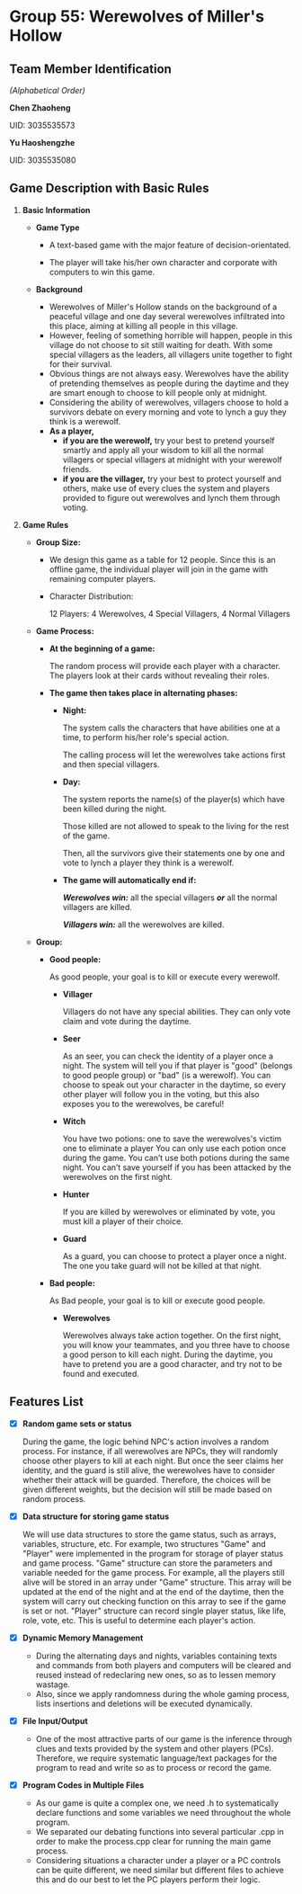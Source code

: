 # **Group 55: Werewolves of Miller's Hollow**

## **Team Member Identification**
_(Alphabetical Order)_

**Chen Zhaoheng**

UID: 3035535573

**Yu Haoshengzhe**

UID: 3035535080

## **Game Description with Basic Rules**
1. **Basic Information**
   - **Game Type**
   
     - A text-based game with the major feature of decision-orientated. 
     
     - The player will take his/her own character and corporate with computers to win this game. 
   
   - **Background**
   
     - Werewolves of Miller's Hollow stands on the background of a peaceful village and one day several werewolves infiltrated into this place, aiming at killing all people in this village.
     - However, feeling of something horrible will happen, people in this village do not choose to sit still waiting for death. With some special villagers as the leaders, all villagers unite together to fight for their survival.
     - Obvious things are not always easy. Werewolves have the ability of pretending themselves as people during the daytime and they are smart enough to choose to kill people only at midnight.
     - Considering the ability of werewolves, villagers choose to hold a survivors debate on every morning and vote to lynch a guy they think is a werewolf.
     - **As a player,** 
       - **if you are the werewolf,** try your best to pretend yourself smartly and apply all your wisdom to kill all the normal villagers or special villagers at midnight with your werewolf friends.
       - **if you are the villager,** try your best to protect yourself and others, make use of every clues the system and players provided to figure out werewolves and lynch them through voting.

2. **Game Rules**
   - **Group Size:**
   
     - We design this game as a table for 12 people. Since this is an offline game, the individual player will join in the game with remaining computer players.
     - Character Distribution:
       
       12 Players: 4 Werewolves,  4 Special Villagers, 4 Normal Villagers
   - **Game Process:**
    
     - **At the beginning of a game:**
       
       The random process will provide each player with a character. The players look at their cards without revealing their roles.
     - **The game then takes place in alternating phases:**
       - **Night:** 
       
         The system calls the characters that have abilities one at a time, to perform his/her role's special action.
         
         The calling process will let the werewolves take actions first and then special villagers.
         
       - **Day:**
       
         The system reports the name(s) of the player(s) which have been killed during the night.
         
         Those killed are not allowed to speak to the living for the rest of the game.
         
         Then, all the survivors give their statements one by one and vote to lynch a player they think is a werewolf.
         
       - **The game will automatically end if:**
          
          **_Werewolves win:_** all the special villagers **_or_** all the normal villagers are killed.
          
          **_Villagers win:_** all the werewolves are killed.
       
         
        
       
   - **Group:**   
   
     - **Good people:** 
         
       As good people, your goal is to kill or execute every werewolf. 
       
         - **Villager**
             
            Villagers do not have any special abilities. They can only vote claim and vote during the daytime.
            
         - **Seer**
         
            As an seer, you can check the identity of a player once a night. The system will tell you if that player is "good" (belongs to good people group) or "bad" (is a werewolf). You can choose to speak out your character in the daytime, so every other player will follow you in the voting, but this also exposes you to the werewolves, be careful!
            
         - **Witch**
         
            You have two potions:
            one to save the werewolves's victim
            one to eliminate a player
            You can only use each potion once during the game. You can’t use both potions during the same night. You can’t save yourself if you has been attacked by the werewolves on the first night.
            
         - **Hunter**
            
            If you are killed by werewolves or eliminated by vote, you must kill a player of their choice.
            
         - **Guard**
         
            As a guard, you can choose to protect a player once a night. The one you take guard will not be killed at that night.
            
     - **Bad people:**
     
       As Bad people, your goal is to kill or execute good people.
            
         - **Werewolves**
            
            Werewolves always take action together. On the first night, you will know your teammates, and you three have to choose a good person to kill each night. During the daytime, you have to pretend you are a good character, and try not to be found and executed. 
            

## Features List

- [x] **Random game sets or status**
   
   During the game, the logic behind NPC's action involves a random process. For instance, if all werewolves are NPCs, they will randomly choose other players to kill at each night. But once the seer claims her identity, and the guard is still alive, the werewolves have to consider whether their attack will be guarded. Therefore, the choices will be given different weights, but the decision will still be made based on random process. 

- [x] **Data structure for storing game status**

   We will use data structures to store the game status, such as arrays, variables, structure, etc. For example, two structures "Game" and "Player" were implemented in the program for storage of player status and game process. "Game" structure can store the parameters and variable needed for the game process. For example, all the players still alive will be stored in an array under "Game" structure. This array will be updated at the end of the night and at the end of the daytime, then the system will carry out checking function on this array to see if the game is set or not. "Player" structure can record single player status, like life, role, vote, etc. This is useful to determine each player's action.

- [x] **Dynamic Memory Management**
  - During the alternating days and nights, variables containing texts and commands from both players and computers will be cleared and reused instead of redeclaring new ones, so as to lessen memory wastage.
  - Also, since we apply randomness during the whole gaming process, lists insertions and deletions will be executed dynamically.

- [x] **File Input/Output**
  - One of the most attractive parts of our game is the inference through clues and texts provided by the system and other players (PCs). Therefore, we require systematic language/text packages for the program to read and write so as to process or record the game.
  
- [x] **Program Codes in Multiple Files**
  - As our game is quite a complex one, we need .h to systematically declare functions and some variables we need throughout the whole program.
  - We separated our debating functions into several particular .cpp in order to make the process.cpp clear for running the main game process.
  - Considering situations a character under a player or a PC controls can be quite different, we need similar but different files to achieve this and do our best to let the PC players perform their logic.
       
      
         
     
    
     
       

   
   
